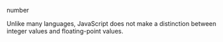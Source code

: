 number

Unlike many languages, JavaScript does not make a distinction between integer values and floating-point values. 

